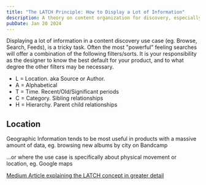 ```yaml
---
title: "The LATCH Principle: How to Display a Lot of Information"
description: A theory on content organization for discovery, especially search results.
pubDate: Jan 20 2024
---
```

Displaying a lot of information in a content discovery use case (eg. Browse, Search, Feeds), is a tricky task. Often the most "powerful" feeling searches will offer a combination of the following filters/sorts. It is your responsibility as the designer to know the best default for your product, and to what degree the other filters may be necessary.

* L = Location. aka Source or Author.
* A = Alphabetical
* T = Time. Recent/Old/Significant periods
* C = Category. Sibling relationships
* H = Hierarchy. Parent child relationships

## Location

Geographic Information tends to be most useful in products with a massive amount of data, eg. browsing new albums by city on Bandcamp

...or where the use case is specifically about physical movement or location, eg. Google maps

[Medium Article explaining the LATCH concept in greater detail](https://uxmovement.com/navigation/how-to-design-content-filters-for-better-user-browsing/)
